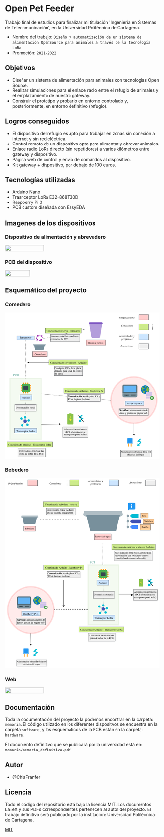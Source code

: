 
# Open Pet Feeder

Trabajo final de estudios para finalizar mi titulación 'Ingeniería en Sistemas de Telecomunicación', en la Universidad Politécnica de Cartagena. 
* Nombre del trabajo: `Diseño y automatización de un sistema de alimentación OpenSource para animales a través de la tecnología LoRa`
* Promoción: `2021-2022`


## Objetivos
- Diseñar un sistema de alimentación para animales con tecnologías Open Source.
- Realizar simulaciones para el enlace radio entre el refugio de animales y el emplazamiento de nuestro gateway.
- Construir el prototipo y probarlo en entorno controlado y, posteriormente, en entorno definitivo (refugio).

## Logros conseguidos

- El dispositivo del refugio es apto para trabajar en zonas sin conexión a internet y sin red eléctrica.
- Control remoto de un dispositivo apto para alimentar y abrevar animales.
- Enlace radio LoRa directo (sin repetidores) a varios kilómetros entre gateway y dispositivo.
- Página web de control y envío de comandos al dispositivo.
- Kit gateway + dispositivo, por debajo de 100 euros.




  
## Tecnologías utilizadas
* Arduino Nano
* Trasnceptor LoRa E32-868T30D
* Raspberry Pi 3
* PCB custom diseñada con EasyEDA

  
## Imagenes de los dispositivos
### Dispositivo de alimentación y abrevadero
<img src="https://raw.githubusercontent.com/ChiaFranfer/open-pet-feeder/master/memoria/img/Fotos%20bebedero/bebedero_comedero_conjunto.png" width="50%" height="50%">

### PCB del dispositivo
<img src="https://raw.githubusercontent.com/ChiaFranfer/open-pet-feeder/master/memoria/img/Fotos%20comedero/caja_servo.jpg" width="40%" height="40%">

## Esquemático del proyecto
### Comedero
![Diagrama bebedero](https://raw.githubusercontent.com/ChiaFranfer/open-pet-feeder/master/memoria/img/conexiones%20tfg-comedero.png)

### Bebedero
![Diagrama bebedero](https://raw.githubusercontent.com/ChiaFranfer/open-pet-feeder/master/memoria/img/conexiones%20tfg-bebedero.png)

### Web
<img src="https://raw.githubusercontent.com/ChiaFranfer/open-pet-feeder/master/memoria/img/prueba_21dbm_3.jpg" width="50%" height="50%">

## Documentación
Toda la documentación del proyecto la podemos encontrar en la carpeta: `memoria`. El código utilizado en los diferentes dispositvos se encuentra en la carpeta `software`, y los esquemáticos de la PCB están en la carpeta: `hardware`.

El documento definitivo que se publicará por la universidad está en: `memoria/memoria_definitivo.pdf`

  
## Autor

- [@ChiaFranfer](https://www.github.com/chiafranfer)

  
## Licencia
Todo el código del repositorio está bajo la licencia MIT. Los documentos LaTeX y sus PDFs correspondientes pertenecen al autor del proyecto. El trabajo definitivo será publicado por la institución: Universidad Politécnica de Cartagena.

[MIT](https://choosealicense.com/licenses/mit/)

  

